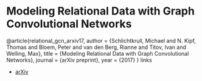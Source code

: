 # Modeling Relational Data with Graph Convolutional Networks
@article{relational_gcn_arxiv17,
  author    = {Schlichtkrull, Michael and N. Kipf, Thomas and Bloem, Peter and van den Berg, Rianne and Titov, Ivan and Welling, Max},
  title     = {Modeling Relational Data with Graph Convolutional Networks},
  journal   = {arXiv preprint},
  year      = {2017}
}
links
- [arXiv](https://arxiv.org/abs/1703.06103)
